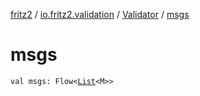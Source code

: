 [fritz2](../../index.md) / [io.fritz2.validation](../index.md) / [Validator](index.md) / [msgs](./msgs.md)

# msgs

`val msgs: Flow<`[`List`](https://kotlinlang.org/api/latest/jvm/stdlib/kotlin.collections/-list/index.html)`<M>>`